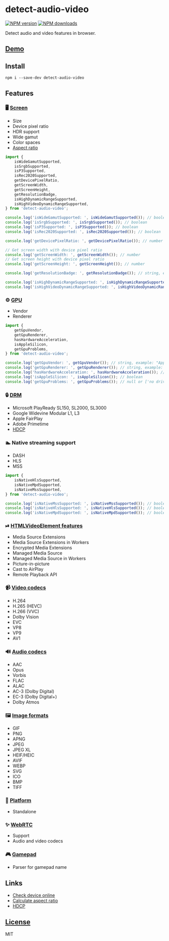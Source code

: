 # detect-audio-video

[![NPM version](https://img.shields.io/npm/v/detect-audio-video.svg?style=flat)](https://www.npmjs.com/package/detect-audio-video)
[![NPM downloads](https://img.shields.io/npm/dm/detect-audio-video.svg?style=flat)](https://www.npmjs.com/package/detect-audio-video)

Detect audio and video features in browser.

## [Demo](https://checkdevice.online/en/video/)

## Install
`npm i --save-dev detect-audio-video`

## Features

### 🖥️ [Screen](https://checkdevice.online/en/screen/)
- Size
- Device pixel ratio
- HDR support
- Wide gamut
- Color spaces
- [Aspect ratio](https://github.com/vvideo/calc-aspect-ratio)

```js
import {
    isWideGamutSupported,
    isSrgbSupported,
    isP3Supported,
    isRec2020Supported,
    getDevicePixelRatio,
    getScreenWidth,
    getScreenHeight,
    getResolutionBadge,
    isHighDynamicRangeSupported,
    isHighVideoDynamicRangeSupported,
} from 'detect-audio-video';

console.log('isWideGamutSupported: ', isWideGamutSupported()); // boolean
console.log('isSrgbSupported: ', isSrgbSupported()); // boolean
console.log('isP3Supported: ', isP3Supported()); // boolean
console.log('isRec2020Supported: ', isRec2020Supported()); // boolean

console.log('getDevicePixelRatio: ', getDevicePixelRatio()); // number

// Get screen width with device pixel ratio
console.log('getScreenWidth: ', getScreenWidth()); // number
// Get screen height with device pixel ratio
console.log('getScreenHeight: ', getScreenHeight()); // number

console.log('getResolutionBadge: ', getResolutionBadge()); // string, example: "4K"

console.log('isHighDynamicRangeSupported: ', isHighDynamicRangeSupported()); // boolean
console.log('isHighVideoDynamicRangeSupported: ', isHighVideoDynamicRangeSupported()); // boolean
```

### ⚙️ [GPU](https://checkdevice.online/en/gpu/)
- Vendor
- Renderer

```js
import {
    getGpuVendor,
    getGpuRenderer,
    hasHardwareAcceleration,
    isAppleSilicon,
    getGpuProblems,
} from 'detect-audio-video';

console.log('getGpuVendor: ', getGpuVendor()); // string, example: "Apple"
console.log('getGpuRenderer: ', getGpuRenderer()); // string, example: "Apple M1, or similar"
console.log('hasHardwareAcceleration: ', hasHardwareAcceleration()); // boolean
console.log('isAppleSilicon: ', isAppleSilicon()); // boolean
console.log('getGpuProblems: ', getGpuProblems()); // null or ['no driver', ...]
```

### 🔒 [DRM](https://checkdevice.online/en/video/#drm)
- Microsoft PlayReady SL150, SL2000, SL3000
- Google Widevine Modular L1, L3
- Apple FairPlay
- Adobe Primetime
- [HDCP](https://github.com/vvideo/hdcp)

### 🏊 Native streaming support
- DASH
- HLS
- MSS

```js
import {
    isNativeHlsSupported,
    isNativeMpdSupported,
    isNativeMssSupported,
} from 'detect-audio-video';

console.log('isNativeMssSupported: ', isNativeMssSupported()); // boolean
console.log('isNativeHlsSupported: ', isNativeHlsSupported()); // boolean
console.log('isNativeMpdSupported: ', isNativeMpdSupported()); // boolean
```

### ⏯ [HTMLVideoElement features](https://checkdevice.online/en/video/#htmlvideoelement-features)
- Media Source Extensions
- Media Source Extensions in Workers
- Encrypted Media Extensions
- Managed Media Source
- Managed Media Source in Workers
- Picture-in-picture
- Cast to AirPlay
- Remote Playback API

### 📹 [Video codecs](https://checkdevice.online/en/video/#video-codecs)
- H.264
- H.265 (HEVC)
- H.266 (VVC)
- Dolby Vision
- EVC
- VP8
- VP9
- AV1

### 🔊 [Audio codecs](https://checkdevice.online/en/audio/)
- AAC
- Opus
- Vorbis
- FLAC
- ALAC
- AC-3 (Dolby Digital)
- EC-3 (Dolby Digital+)
- Dolby Atmos

### 🖼️ [Image formats](https://checkdevice.online/en/video/#image-formats)
- GIF
- PNG
- APNG
- JPEG
- JPEG XL
- HEIF/HEIC
- AVIF
- WEBP
- SVG
- ICO
- BMP
- TIFF

### 🕍 [Platform](https://checkdevice.online/en/platform/)
- Standalone

### ✨ [WebRTC](https://checkdevice.online/en/webrtc/)
- Support
- Audio and video codecs

### 🎮 [Gamepad](https://checkdevice.online/en/gamepad/)
- Parser for gamepad name

## Links
- [Check device online](https://checkdevice.online/en/video/)
- [Calculate aspect ratio](https://github.com/vvideo/calc-aspect-ratio)
- [HDCP](https://github.com/vvideo/hdcp)

## [License](./LICENSE)
MIT
